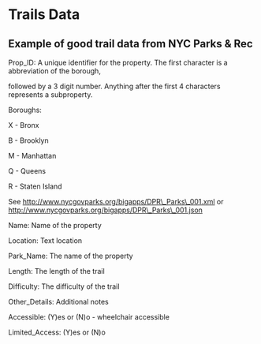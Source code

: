 # Trails Data

## Example of good trail data from NYC Parks & Rec

Prop\_ID: A unique identifier for the property. The first character is a abbreviation of the borough,

followed by a 3 digit number. Anything after the first 4 characters represents a subproperty.

Boroughs:

X - Bronx

B - Brooklyn

M - Manhattan

Q - Queens

R - Staten Island

See http://www.nycgovparks.org/bigapps/DPR\_Parks\_001.xml or http://www.nycgovparks.org/bigapps/DPR\_Parks\_001.json

Name: Name of the property

Location: Text location

Park\_Name: The name of the property

Length: The length of the trail

Difficulty: The difficulty of the trail

Other\_Details: Additional notes

Accessible: \(Y\)es or \(N\)o - wheelchair accessible

Limited\_Access: \(Y\)es or \(N\)o

